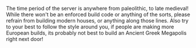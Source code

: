 The time period of the server is anywhere from paleolithic, to late medieval! While there won't be an enforced build code or anything of the sorts, please refrain from building modern houses, or anything along those lines. Also try to your best to follow the style around you, if people are making more European builds, its probably not best to build an Ancient Greek Megapolis right next door!